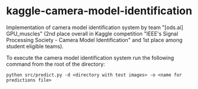 # kaggle-camera-model-identification

Implementation of camera model identification system by team "[ods.ai] GPU_muscles" (2nd place overall in Kaggle
competition "IEEE's Signal Processing Society - Camera Model Identification" and 1st place among student eligible
teams).

To execute the camera model identification system run the following command from the root of the directory:

`python src/predict.py -d <directory with test images> -o <name for predictions file>`

